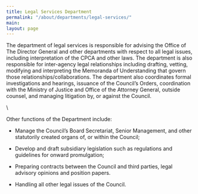 ```yaml
---
title: Legal Services Department
permalink: "/about/departments/legal-services/"
main: 
layout: page
---
```


The department of legal services is responsible for advising the Office of The Director General and other departments with respect to all legal issues, including interpretation of the CPCA and other laws. The department is also responsible for inter-agency legal relationships including drafting, vetting, modifying and interpreting the Memoranda of Understanding that govern those relationships/collaborations. The department also coordinates formal investigations and hearings, issuance of the Council’s Orders, coordination with the Ministry of Justice and Office of the Attorney General, outside counsel, and managing litigation by, or against the Council.

\

Other functions of the Department include:

* Manage the Council’s Board Secretariat, Senior Management, and other statutorily created organs of, or within the Council;

* Develop and draft subsidiary legislation such as regulations and guidelines for onward promulgation;

* Preparing contracts between the Council and third parties, legal advisory opinions and position papers.

* Handling all other legal issues of the Council.